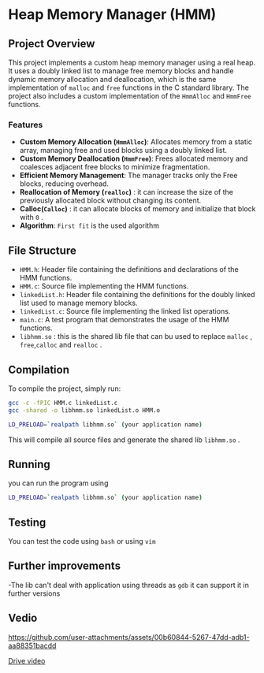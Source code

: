 # Heap Memory Manager (HMM)

## Project Overview

This project implements a custom heap memory manager using a real heap. It uses a doubly linked list to manage free memory blocks and handle dynamic memory allocation and deallocation, which is the same implementation of  `malloc` and `free` functions in the C standard library. The project also includes a custom implementation of the `HmmAlloc` and `HmmFree` functions.

### Features

- **Custom Memory Allocation (`HmmAlloc`)**: Allocates memory from a static array, managing free and used blocks using a doubly linked list.
- **Custom Memory Deallocation (`HmmFree`)**: Frees allocated memory and coalesces adjacent free blocks to minimize fragmentation.
- **Efficient Memory Management**: The manager tracks only the Free blocks, reducing overhead.
- **Reallocation of Memory (`realloc`)** : it can increase the size of the previously allocated block without changing its content.
- **Calloc(`Calloc`)** : it can allocate blocks of memory and initialize that block with `0` . 
- **Algorithm**: `First fit` is the used algorithm 

## File Structure

- `HMM.h`: Header file containing the definitions and declarations of the HMM functions.
- `HMM.c`: Source file implementing the HMM functions.
- `linkedList.h`: Header file containing the definitions for the doubly linked list used to manage memory blocks.
- `linkedList.c`: Source file implementing the linked list operations.
- `main.c`: A test program that demonstrates the usage of the HMM functions.
- `libhmm.so` : this is the shared lib file that can bu used to replace `malloc` , `free`,`calloc` and `realloc` .


## Compilation

To compile the project, simply run:

```bash
gcc -c -fPIC HMM.c linkedList.c
gcc -shared -o libhmm.so linkedList.o HMM.o

LD_PRELOAD=`realpath libhmm.so` (your application name)
```
This will compile all source files and generate the shared lib `libhmm.so` .

## Running 
you can run the program using
```bash
LD_PRELOAD=`realpath libhmm.so` (your application name)
```
## Testing 

You can test the code using `bash` or using `vim`

## Further improvements 
-The lib can't deal with application using threads as `gdb` it can support it in further versions 

## Vedio 

https://github.com/user-attachments/assets/00b60844-5267-47dd-adb1-aa88351bacdd

[Drive video](https://drive.google.com/file/d/1CjQObgagZyyjo3Zts5EQLLB_yT6T9MEr/view?usp=drive_link)



